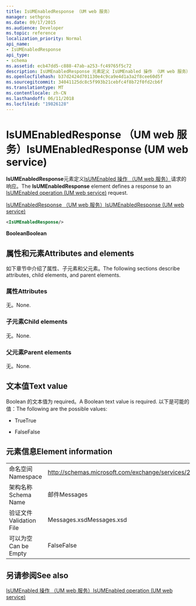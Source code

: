 ```yaml
---
title: IsUMEnabledResponse （UM web 服务）
manager: sethgros
ms.date: 09/17/2015
ms.audience: Developer
ms.topic: reference
localization_priority: Normal
api_name:
- IsUMEnabledResponse
api_type:
- schema
ms.assetid: ecb47dd5-c888-47ab-a253-fc49765f5c72
description: IsUMEnabledResponse 元素定义 IsUMEnabled 操作 （UM web 服务） 请求的响应。
ms.openlocfilehash: b37d2424d701130e4c9ca9e4d1a3a2f8cee60d5f
ms.sourcegitcommit: 34041125dc8c5f993b21cebfc4f8b72f0fd2cb6f
ms.translationtype: MT
ms.contentlocale: zh-CN
ms.lasthandoff: 06/11/2018
ms.locfileid: "19826128"
---
```

# <a name="isumenabledresponse-um-web-service"></a><span data-ttu-id="aab05-103">IsUMEnabledResponse （UM web 服务）</span><span class="sxs-lookup"><span data-stu-id="aab05-103">IsUMEnabledResponse (UM web service)</span></span>

<span data-ttu-id="aab05-104">**IsUMEnabledResponse**元素定义[IsUMEnabled 操作 （UM web 服务）](isumenabled-operation-um-web-service.md)请求的响应。</span><span class="sxs-lookup"><span data-stu-id="aab05-104">The **IsUMEnabledResponse** element defines a response to an [IsUMEnabled operation (UM web service)](isumenabled-operation-um-web-service.md) request.</span></span> 
  
[<span data-ttu-id="aab05-105">IsUMEnabledResponse （UM web 服务）</span><span class="sxs-lookup"><span data-stu-id="aab05-105">IsUMEnabledResponse (UM web service)</span></span>](isumenabledresponse-um-web-service.md)
  
```xml
<IsUMEnabledResponse/>
```

 <span data-ttu-id="aab05-106">**Boolean**</span><span class="sxs-lookup"><span data-stu-id="aab05-106">**Boolean**</span></span>
## <a name="attributes-and-elements"></a><span data-ttu-id="aab05-107">属性和元素</span><span class="sxs-lookup"><span data-stu-id="aab05-107">Attributes and elements</span></span>

<span data-ttu-id="aab05-108">如下章节中介绍了属性、子元素和父元素。</span><span class="sxs-lookup"><span data-stu-id="aab05-108">The following sections describe attributes, child elements, and parent elements.</span></span>
  
### <a name="attributes"></a><span data-ttu-id="aab05-109">属性</span><span class="sxs-lookup"><span data-stu-id="aab05-109">Attributes</span></span>

<span data-ttu-id="aab05-110">无。</span><span class="sxs-lookup"><span data-stu-id="aab05-110">None.</span></span>
  
### <a name="child-elements"></a><span data-ttu-id="aab05-111">子元素</span><span class="sxs-lookup"><span data-stu-id="aab05-111">Child elements</span></span>

<span data-ttu-id="aab05-112">无。</span><span class="sxs-lookup"><span data-stu-id="aab05-112">None.</span></span>
  
### <a name="parent-elements"></a><span data-ttu-id="aab05-113">父元素</span><span class="sxs-lookup"><span data-stu-id="aab05-113">Parent elements</span></span>

<span data-ttu-id="aab05-114">无。</span><span class="sxs-lookup"><span data-stu-id="aab05-114">None.</span></span>
  
## <a name="text-value"></a><span data-ttu-id="aab05-115">文本值</span><span class="sxs-lookup"><span data-stu-id="aab05-115">Text value</span></span>

<span data-ttu-id="aab05-116">Boolean 的文本值为 required。</span><span class="sxs-lookup"><span data-stu-id="aab05-116">A Boolean text value is required.</span></span> <span data-ttu-id="aab05-117">以下是可能的值：</span><span class="sxs-lookup"><span data-stu-id="aab05-117">The following are the possible values:</span></span>
  
- <span data-ttu-id="aab05-118">True</span><span class="sxs-lookup"><span data-stu-id="aab05-118">True</span></span>
    
- <span data-ttu-id="aab05-119">False</span><span class="sxs-lookup"><span data-stu-id="aab05-119">False</span></span>
    
## <a name="element-information"></a><span data-ttu-id="aab05-120">元素信息</span><span class="sxs-lookup"><span data-stu-id="aab05-120">Element information</span></span>

|||
|:-----|:-----|
|<span data-ttu-id="aab05-121">命名空间</span><span class="sxs-lookup"><span data-stu-id="aab05-121">Namespace</span></span>  <br/> |http://schemas.microsoft.com/exchange/services/2006/messages  <br/> |
|<span data-ttu-id="aab05-122">架构名称</span><span class="sxs-lookup"><span data-stu-id="aab05-122">Schema Name</span></span>  <br/> |<span data-ttu-id="aab05-123">邮件</span><span class="sxs-lookup"><span data-stu-id="aab05-123">Messages</span></span>  <br/> |
|<span data-ttu-id="aab05-124">验证文件</span><span class="sxs-lookup"><span data-stu-id="aab05-124">Validation File</span></span>  <br/> |<span data-ttu-id="aab05-125">Messages.xsd</span><span class="sxs-lookup"><span data-stu-id="aab05-125">Messages.xsd</span></span>  <br/> |
|<span data-ttu-id="aab05-126">可以为空</span><span class="sxs-lookup"><span data-stu-id="aab05-126">Can be Empty</span></span>  <br/> |<span data-ttu-id="aab05-127">False</span><span class="sxs-lookup"><span data-stu-id="aab05-127">False</span></span>  <br/> |
   
## <a name="see-also"></a><span data-ttu-id="aab05-128">另请参阅</span><span class="sxs-lookup"><span data-stu-id="aab05-128">See also</span></span>



[<span data-ttu-id="aab05-129">IsUMEnabled 操作 （UM web 服务）</span><span class="sxs-lookup"><span data-stu-id="aab05-129">IsUMEnabled operation (UM web service)</span></span>](isumenabled-operation-um-web-service.md)


